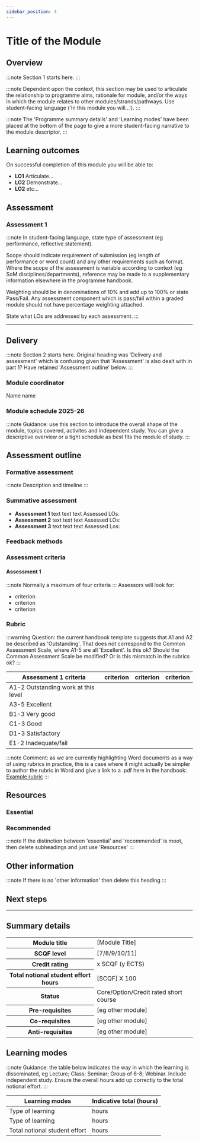 ```yaml
---
sidebar_position: 4
---
```


# Title of the Module

## Overview
:::note
Section 1 starts here.
:::

:::note
Dependent upon the context, this section may be used to articulate the relationship to programme aims, rationale for module, and/or the ways in which the module relates to other modules/strands/pathways. Use student-facing language ('In this module you will…').
:::

:::note
The 'Programme summary details' and 'Learning modes' have been placed at the bottom of the page to give a more student-facing narrative to the module descriptor.
:::


## Learning outcomes

On successful completion of this module you will be able to:

* **LO1** Articulate…
* **LO2** Demonstrate…
* **LO2** etc…

## Assessment

### Assessment 1

:::note
In student-facing language, state type of assessment (eg performance, reflective statement).

Scope should indicate requirement of submission (eg length of performance or word count) and any other requirements such as format. Where the scope of the assessment is variable according to context (eg SoM disciplines/departments), reference may be made to a supplementary information elsewhere in the programme handbook.

Weighting should be in denominations of 10% and add up to 100% or state Pass/Fail. Any assessment component which is pass/fail within a graded module should not have percentage weighting attached.

State what LOs are addressed by each assessment.
:::

---

## Delivery

:::note
Section 2 starts here. Original heading was 'Delivery and assessment' which is confusing given that 'Assessment' is also dealt with in part 1? Have retained 'Assessment outline' below.
:::

### Module coordinator

Name name

### Module schedule 2025-26

:::note
Guidance: use this section to introduce the overall shape of the module, topics covered, activites and independent study. You can give a descriptive overview or a tight schedule as best fits the module of study.
:::

## Assessment outline

### Formative assessment

:::note
Description and timeline
:::

### Summative assessment

* **Assessment 1** text text text Assessed LOs:
* **Assessment 2** text text text Assessed LOs:
* **Assessment 3** text text text Assessed Los:

### Feedback methods

### Assessment criteria

#### Assessment 1
:::note
Normally a maximum of four criteria
:::
Assessors will look for:

* criterion
* criterion
* criterion

### Rubric

:::warning
Question: the current handbook template suggests that A1 and A2 be described as 'Outstanding'. That does not correspond to the Common Assessment Scale, where A1-5 are all 'Excellent'. Is this ok? Should the Common Assessment Scale be modified? Or is this mismatch in the rubrics ok?
:::

|Assessment 1 criteria|criterion|criterion|criterion|
|---|---|---|---|
|A1-2 Outstanding work at this level||||
|A3-5 Excellent||||
|B1-3 Very good||||
|C1-3 Good||||
|D1-3 Satisfactory||||
|E1-2 Inadequate/fail||||

:::note
Comment: as we are currently highlighting Word documents as a way of using rubrics in practice, this is a case where it might actually be simpler to author the rubric in Word and give a link to a .pdf here in the handbook: [Example rubric](/example_rubric.pdf)
:::


## Resources

### Essential
### Recommended

:::note
If the distinction between 'essential' and 'recommended' is moot, then delete subheadings and just use 'Resources'
:::

## Other information

:::note
If there is no 'other information' then delete this heading
:::

## Next steps

---


## Summary details

<table>
  <tr>
    <th>Module title</th>
    <td>[Module Title] </td>
  </tr>
  <tr>
    <th>SCQF level</th>
    <td>[7/8/9/10/11]</td>
  </tr>
  <tr>
    <th>Credit rating</th>
    <td>x SCQF (y ECTS)</td>
  </tr>
  <tr>
    <th>Total notional student effort hours</th>
    <td>[SCQF] X 100</td>
  </tr>
  <tr>
    <th>Status</th>
    <td>Core/Option/Credit rated short course</td>
  </tr>
  <tr>
    <th>Pre-requisites</th>
    <td>[eg other module]</td>
  </tr>
  <tr>
    <th>Co-requisites</th>
    <td>[eg other module]</td>
  </tr>
  <tr>
    <th>Anti-requisites</th>
    <td>[eg other module]</td>
  </tr>
</table>


## Learning modes

:::note
Guidance: the table below indicates the way in which the learning is disseminated, eg Lecture; Class; Seminar; Group of 6-8; Webinar.  Include independent study. Ensure the overall hours add up correctly to the total notional effort.
:::

| Learning modes | Indicative total (hours) |
| ---------|----------|
| Type of learning | hours |
| Type of learning | hours |
| Total notional student effort| hours |




